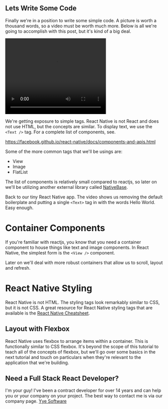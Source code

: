 ## Lets Write Some Code

Finally we're in a position to write some simple code. A picture is worth a thousand words, so a video must be worth much more. Below is all we're going to accomplish with this post, but it's kind of a big deal.

<video width="320" height="240" controls>
  <source src="videos/react-native-hello-world.mp4" type="video/mp4">
Your browser does not support the video tag.
</video>

We're getting exposure to simple tags. React Native is not React and does not use HTML, but the concepts are similar. To display text, we use the `<Text />` tag. For a complete list of components, see.

https://facebook.github.io/react-native/docs/components-and-apis.html

Some of the more common tags that we'll be usings are:

* View
* Image
* FlatList

The list of components is relatively small compared to reactjs, so later on we'll be utilizing another external library called <a href="https://nativebase.io/" target="_blank">NativeBase</a>.

Back to our tiny React Native app. The video shows us removing the default boilerplate and putting a single `<Text>` tag in with the words Hello World. Easy enough.

# Container Components

If you're familiar with reactjs, you know that you need a container component to house things like text and image components. In React Native, the simplest form is the `<View />` component.

Later on we'll deal with more robust containers that allow us to scroll, layout and refresh.

# React Native Styling

React Native is not HTML. The styling tags look remarkably similar to CSS, but it is not CSS. A great resource for React Native styling tags that are available is the <a href="https://github.com/vhpoet/react-native-styling-cheat-sheet" target="_blank">React Native Cheatsheet</a>.

## Layout with Flexbox

React Native uses flexbox to arrange items within a container. This is functionally similar to CSS flexbox. It's beyond the scope of this tutorial to teach all of the concepts of flexbox, but we'll go over some basics in the next tutorial and touch on particulars when they're relevant to the application that we're building.

## Need a Full Stack React Developer?

I'm your guy! I've been a contract developer for over 14 years and can help you or your company on your project. The best way to contact me is via our company page. [Yye Software](https://www.yyesoftware.com)
